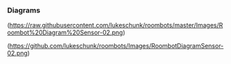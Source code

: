 ### Diagrams
(https://raw.githubusercontent.com/lukeschunk/roombots/master/Images/Roombot%20Diagram%20Sensor-02.png)


(https://github.com/lukeschunk/roombots/Images/RoombotDiagramSensor-02.png)
